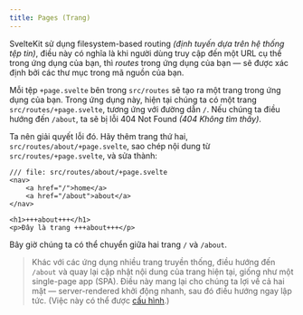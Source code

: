 ```yaml
---
title: Pages (Trang)
---
```


SvelteKit sử dụng filesystem-based routing _(định tuyến dựa trên hệ thống tệp tin)_, điều này có nghĩa là khi người dùng truy cập đến một URL cụ thể trong ứng dụng của bạn, thì _routes_ trong ứng dụng của bạn — sẽ được xác định bởi các thư mục trong mã nguồn của bạn.

Mỗi tệp `+page.svelte` bên trong `src/routes` sẽ tạo ra một trang trong ứng dụng của bạn. Trong ứng dụng này, hiện tại chúng ta có một trang `src/routes/+page.svelte`, tương ứng với đường dẫn `/`. Nếu chúng ta điều hướng đến `/about`, ta sẽ bị lỗi 404 Not Found _(404 Không tìm thấy)_.

Ta nên giải quyết lỗi đó. Hãy thêm trang thứ hai, `src/routes/about/+page.svelte`, sao chép nội dung từ `src/routes/+page.svelte`, và sửa thành:

```svelte
/// file: src/routes/about/+page.svelte
<nav>
	<a href="/">home</a>
	<a href="/about">about</a>
</nav>

<h1>+++about+++</h1>
<p>Đây là trang +++about+++</p>
```

Bây giờ chúng ta có thể chuyển giữa hai trang `/` và `/about`.

> Khác với các ứng dụng nhiều trang truyền thống, điều hướng đến `/about` và quay lại cập nhật nội dung của trang hiện tại, giống như một single-page app (SPA). Điều này mang lại cho chúng ta lợi về cả hai mặt — server-rendered khởi động nhanh, sau đó điều hướng ngay lập tức. (Việc này có thể được [cấu hình](https://kit.svelte.dev/docs/page-options).)